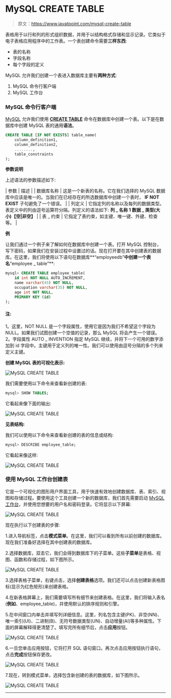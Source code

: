 # MySQL CREATE TABLE

> 原文：<https://www.javatpoint.com/mysql-create-table>

表格用于以行和列的形式组织数据，并用于以结构格式存储和显示记录。它类似于电子表格应用程序中的工作表。一个表创建命令需要**三样东西**:

*   表的名称
*   字段名称
*   每个字段的定义

MySQL 允许我们创建一个表进入数据库主要有**两种方式**:

1.  MySQL 命令行客户端
2.  MySQL 工作台

### MySQL 命令行客户端

[MySQL](https://www.javatpoint.com/mysql-tutorial) 允许我们使用 **[CREATE TABLE](https://www.javatpoint.com/mysql-create-table)** 命令在数据库中创建一个表。以下是在数据库中创建 MySQL 表的通用**语法**。

```sql
CREATE TABLE [IF NOT EXISTS] table_name(
	column_definition1,
	column_definition2,
	........,
	table_constraints
);

```

**参数说明**

上述语法的参数描述如下:

| 参数 | 描述 |
| 数据库名称 | 这是一个新表的名称。它在我们选择的 MySQL 数据库中应该是唯一的。当我们在已经存在的所选数据库中创建一个表时， **IF NOT EXIST** 子句避免了一个错误。 |
| 列定义 | 它指定列的名称以及每列的数据类型。表定义中的列由逗号运算符分隔。列定义的语法如下:
**列 _ 名称 1 数据 _ 类型(大小)【空&#124;非空】** |
| 表 _ 约束 | 它指定了表约束，如主键、唯一键、外键、检查等。 |

**例**

让我们通过一个例子来了解如何在数据库中创建一个表。打开 MySQL 控制台，写下密码，如果我们在安装过程中设置过的话。现在打开要在其中创建表的数据库。在这里，我们将使用以下语句在数据库**“employeedb”**中创建一个表名**“employee _ table”**:

```sql
mysql> CREATE TABLE employee_table(
	id int NOT NULL AUTO_INCREMENT,
	name varchar(45) NOT NULL,
	occupation varchar(35) NOT NULL,
	age int NOT NULL,
	PRIMARY KEY (id)
);

```

#### 注:
1。这里，NOT NULL 是一个字段属性，使用它是因为我们不希望这个字段为 NULL。如果我们试图创建一个空值的记录，那么 MySQL 将会产生一个错误。
2。字段属性 AUTO _ INVENTION 指定 MySQL 继续，并将下一个可用的数字添加到 id 字段中。主键用于定义列的唯一性。我们可以使用由逗号分隔的多个列来定义主键。

**创建 MySQL 表的可视化表示:**

![MySQL CREATE TABLE](img/28d8ddb0686f8df9c7fbda7805665789.png)

我们需要使用以下命令来查看新创建的表:

```sql
mysql> SHOW TABLES;

```

它看起来像下面的输出:

![MySQL CREATE TABLE](img/7609ebfb23cc0ce99caffa439593a36a.png)

**见表结构:**

我们可以使用以下命令来查看新创建的表的信息或结构:

```sql
mysql> DESCRIBE employee_table;

```

它看起来像这样:

![MySQL CREATE TABLE](img/728a4f80badab4c36f11895c9f346ba4.png)

### 使用 MySQL 工作台创建表

它是一个可视化的图形用户界面工具，用于快速有效地创建数据库、表、索引、视图和存储过程。要使用这个工具创建一个新的数据库，我们首先需要启动 [MySQL 工作台](https://www.javatpoint.com/mysql-workbench)，并使用您想要的用户名和密码登录。它将显示以下屏幕:

![MySQL CREATE TABLE](img/9d7ae4a61409b3be92e3bc64039b4cde.png)

现在执行以下创建表的步骤:

1.进入导航标签，点击**模式菜单**。在这里，我们可以看到所有以前创建的数据库。现在我们准备好选择在其中创建表的数据库。

2.选择数据库，双击它，我们会得到数据库下的子菜单。这些**子菜单**是表格、视图、函数和存储过程，如下图所示。

![MySQL CREATE TABLE](img/a22c102c5ab2ec1da81fcaf0f17f2867.png)

3.选择表格子菜单，右键点击，选择**创建表格**选项。我们还可以点击创建新表格图标(显示为红色矩形)来创建表格。

4.在新表格屏幕上，我们需要填写所有细节来创建表格。在这里，我们将输入表名(**例如**、employee_table)，并使用默认的排序规则和引擎。

5.在中间窗口内单击并填写列详细信息。这里，列名包含主键(PK)、非空(NN)、唯一索引(UI)、二进制(B)、无符号数据类型(UN)、自动增量(AI)等多种属性。下面的屏幕解释得更清楚了。填写完所有细节后，点击**应用**按钮。

![MySQL CREATE TABLE](img/df8208bce2b57261805aee2aed253d73.png)

6.一旦您单击应用按钮，它将打开 SQL 语句窗口。再次点击应用按钮执行语句，点击**完成**按钮保存更改。

![MySQL CREATE TABLE](img/8d9fa0a70ee4853a46fca51c13ae1cb9.png)

7.现在，转到模式菜单，选择包含新创建的表的数据库，如下图所示。

![MySQL CREATE TABLE](img/73f76a8475f949356966a8ea023bc76d.png)

* * *